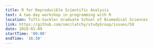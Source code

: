 ```yaml
---
title: R for Reproducible Scientific Analysis
text: A two-day workshop in programming with R
location: Tufts-Sackler Graduate School of Biomedical Sciences
link: https://github.com/smcclatchy/studyGroup/issues/58
date: 2018-01-09
startTime: '09:00'
endTime: '16:30'
---
```

